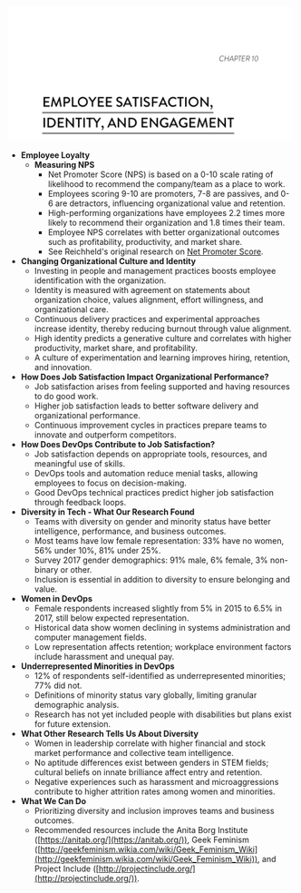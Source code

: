 ![employees-ch10](employees-ch10.best.png)

- **Employee Loyalty**
  - **Measuring NPS**
    - Net Promoter Score (NPS) is based on a 0-10 scale rating of likelihood to recommend the company/team as a place to work.
    - Employees scoring 9-10 are promoters, 7-8 are passives, and 0-6 are detractors, influencing organizational value and retention.
    - High-performing organizations have employees 2.2 times more likely to recommend their organization and 1.8 times their team.
    - Employee NPS correlates with better organizational outcomes such as profitability, productivity, and market share.
    - See Reichheld's original research on [Net Promoter Score](https://hbr.org/2003/12/the-one-number-you-need-to-grow).
- **Changing Organizational Culture and Identity**
  - Investing in people and management practices boosts employee identification with the organization.
  - Identity is measured with agreement on statements about organization choice, values alignment, effort willingness, and organizational care.
  - Continuous delivery practices and experimental approaches increase identity, thereby reducing burnout through value alignment.
  - High identity predicts a generative culture and correlates with higher productivity, market share, and profitability.
  - A culture of experimentation and learning improves hiring, retention, and innovation.
- **How Does Job Satisfaction Impact Organizational Performance?**
  - Job satisfaction arises from feeling supported and having resources to do good work.
  - Higher job satisfaction leads to better software delivery and organizational performance.
  - Continuous improvement cycles in practices prepare teams to innovate and outperform competitors.
- **How Does DevOps Contribute to Job Satisfaction?**
  - Job satisfaction depends on appropriate tools, resources, and meaningful use of skills.
  - DevOps tools and automation reduce menial tasks, allowing employees to focus on decision-making.
  - Good DevOps technical practices predict higher job satisfaction through feedback loops.
- **Diversity in Tech - What Our Research Found**
  - Teams with diversity on gender and minority status have better intelligence, performance, and business outcomes.
  - Most teams have low female representation: 33% have no women, 56% under 10%, 81% under 25%.
  - Survey 2017 gender demographics: 91% male, 6% female, 3% non-binary or other.
  - Inclusion is essential in addition to diversity to ensure belonging and value.
- **Women in DevOps**
  - Female respondents increased slightly from 5% in 2015 to 6.5% in 2017, still below expected representation.
  - Historical data show women declining in systems administration and computer management fields.
  - Low representation affects retention; workplace environment factors include harassment and unequal pay.
- **Underrepresented Minorities in DevOps**
  - 12% of respondents self-identified as underrepresented minorities; 77% did not.
  - Definitions of minority status vary globally, limiting granular demographic analysis.
  - Research has not yet included people with disabilities but plans exist for future extension.
- **What Other Research Tells Us About Diversity**
  - Women in leadership correlate with higher financial and stock market performance and collective team intelligence.
  - No aptitude differences exist between genders in STEM fields; cultural beliefs on innate brilliance affect entry and retention.
  - Negative experiences such as harassment and microaggressions contribute to higher attrition rates among women and minorities.
- **What We Can Do**
  - Prioritizing diversity and inclusion improves teams and business outcomes.
  - Recommended resources include the Anita Borg Institute ([https://anitab.org/](https://anitab.org/)), Geek Feminism ([http://geekfeminism.wikia.com/wiki/Geek_Feminism_Wiki](http://geekfeminism.wikia.com/wiki/Geek_Feminism_Wiki)), and Project Include ([http://projectinclude.org/](http://projectinclude.org/)).
